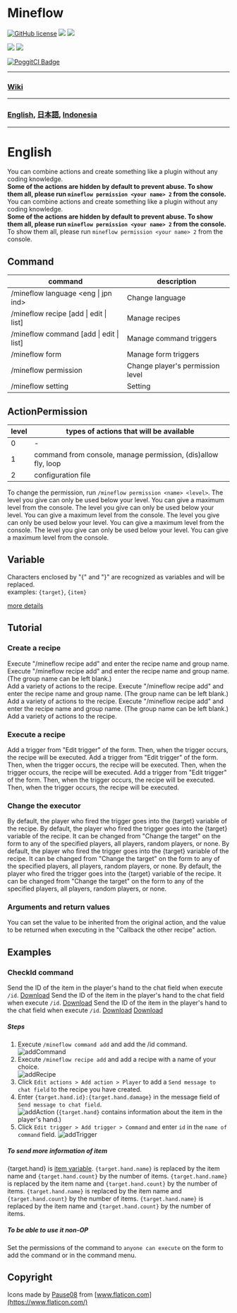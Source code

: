 # Mineflow

[![GitHub license](https://img.shields.io/badge/license-UIUC/NCSA-blue.svg)](https://github.com/aieuo/Mineflow/blob/master/LICENSE) [![](https://poggit.pmmp.io/shield.state/Mineflow)](https://poggit.pmmp.io/p/Mineflow) [![](https://poggit.pmmp.io/shield.api/Mineflow)](https://poggit.pmmp.io/p/Mineflow)

[![](https://poggit.pmmp.io/shield.dl/Mineflow)](https://poggit.pmmp.io/p/Mineflow) [![](https://poggit.pmmp.io/shield.dl.total/Mineflow)](https://poggit.pmmp.io/p/Mineflow)

[![PoggitCI Badge](https://poggit.pmmp.io/ci.badge/aieuo/Mineflow/Mineflow)](https://poggit.pmmp.io/ci/aieuo/Mineflow/Mineflow)

---

### [Wiki](https://Mineflow.github.io/docs)

---

### [English](/README.md), [日本語](/.github/readme/jpn.md), [Indonesia](/.github/readme/ind.md)

---

# English

You can combine actions and create something like a plugin without any coding knowledge.  
**Some of the actions are hidden by default to prevent abuse. To show them all, please run `mineflow permission <your name> 2` from the console.** You can combine actions and create something like a plugin without any coding knowledge.  
**Some of the actions are hidden by default to prevent abuse. To show them all, please run `mineflow permission <your name> 2` from the console.** To show them all, please run `mineflow permission <your name> 2` from the console.


## Command
| command                                         | description                      |
| ----------------------------------------------- | -------------------------------- |
| /mineflow language <eng &#124; jpn ind>         | Change language                  |
| /mineflow recipe [add &#124; edit &#124; list]  | Manage recipes                   |
| /mineflow command [add &#124; edit &#124; list] | Manage command triggers          |
| /mineflow form                                  | Manage form triggers             |
| /mineflow permission <name> <level>             | Change player's permission level |
| /mineflow setting                               | Setting                          |


## ActionPermission
| level | types of actions that will be available                       |
| ----- | ------------------------------------------------------------- |
| 0     | -                                                             |
| 1     | command from console, manage permission, (dis)allow fly, loop |
| 2     | configuration file                                            |

To change the permission, run `/mineflow permission <name> <level>`. The level you give can only be used below your level. You can give a maximum level from the console. The level you give can only be used below your level. You can give a maximum level from the console. The level you give can only be used below your level. You can give a maximum level from the console. The level you give can only be used below your level. You can give a maximum level from the console.


## Variable
Characters enclosed by "{" and "}" are recognized as variables and will be replaced.  
examples: `{target}`, `{item}`

[more details](https://mineflow.github.io/docs/eng/#/variable/about)

## Tutorial
### Create a recipe
Execute "/mineflow recipe add" and enter the recipe name and group name. Execute "/mineflow recipe add" and enter the recipe name and group name. (The group name can be left blank.)  
Add a variety of actions to the recipe. Execute "/mineflow recipe add" and enter the recipe name and group name. (The group name can be left blank.)  
Add a variety of actions to the recipe. Execute "/mineflow recipe add" and enter the recipe name and group name. (The group name can be left blank.)  
Add a variety of actions to the recipe.

### Execute a recipe
Add a trigger from "Edit trigger" of the form. Then, when the trigger occurs, the recipe will be executed. Add a trigger from "Edit trigger" of the form. Then, when the trigger occurs, the recipe will be executed. Then, when the trigger occurs, the recipe will be executed. Add a trigger from "Edit trigger" of the form. Then, when the trigger occurs, the recipe will be executed. Then, when the trigger occurs, the recipe will be executed.

### Change the executor
By default, the player who fired the trigger goes into the {target} variable of the recipe. By default, the player who fired the trigger goes into the {target} variable of the recipe. It can be changed from "Change the target" on the form to any of the specified players, all players, random players, or none. By default, the player who fired the trigger goes into the {target} variable of the recipe. It can be changed from "Change the target" on the form to any of the specified players, all players, random players, or none. By default, the player who fired the trigger goes into the {target} variable of the recipe. It can be changed from "Change the target" on the form to any of the specified players, all players, random players, or none.

### Arguments and return values
You can set the value to be inherited from the original action, and the value to be returned when executing in the "Callback the other recipe" action.


## Examples
### CheckId command
Send the ID of the item in the player's hand to the chat field when execute `/id`. [Download](https://github.com/aieuo/MineflowExamples/blob/master/checkId.json) Send the ID of the item in the player's hand to the chat field when execute `/id`. [Download](https://github.com/aieuo/MineflowExamples/blob/master/checkId.json) Send the ID of the item in the player's hand to the chat field when execute `/id`. [Download](https://github.com/aieuo/MineflowExamples/blob/master/checkId.json) [Download](https://github.com/aieuo/MineflowExamples/blob/master/checkId.json)

##### Steps
1. Execute `/mineflow command add` and add the /id command.  
   ![addCommand](https://github.com/aieuo/images/blob/master/mineflow/eng/CheckId_1.png?raw=true)
2. Execute `/mineflow recipe add` and add a recipe with a name of your choice.  
   ![addRecipe](https://github.com/aieuo/images/blob/master/mineflow/eng/CheckId_2.png?raw=true)
3. Click `Edit actions > Add action > Player` to add a `Send message to chat field` to the recipe you have created.
4. Enter `{target.hand.id}:{target.hand.damage}` in the message field of `Send message to chat field`.  
   ![addAction](https://github.com/aieuo/images/blob/master/mineflow/eng/CheckId_3.png?raw=true) (`{target.hand}` contains information about the item in the player's hand.)
5. Click `Edit trigger > Add trigger > Command` and enter `id` in the `name of command` field. ![addTrigger](https://github.com/aieuo/images/blob/master/mineflow/eng/CheckId_4.png?raw=true)

##### To send more information of item
{target.hand} is [item variable](https://github.com/aieuo/Mineflow/wiki/Variable#item). `{target.hand.name}` is replaced by the item name and `{target.hand.count}` by the number of items. `{target.hand.name}` is replaced by the item name and `{target.hand.count}` by the number of items. `{target.hand.name}` is replaced by the item name and `{target.hand.count}` by the number of items. `{target.hand.name}` is replaced by the item name and `{target.hand.count}` by the number of items.

##### To be able to use it non-OP
Set the permissions of the command to `anyone can execute` on the form to add the command or in the command menu.

## Copyright
Icons made by [Pause08](https://www.flaticon.com/authors/pause08) from [www.flaticon.com](https://www.flaticon.com/)
